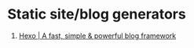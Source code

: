 Static site/blog generators
===========================

1. [Hexo | A fast, simple & powerful blog framework](hexo.md)
